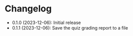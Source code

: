 # Changelog

* 0.1.0 (2023-12-06): Initial release
* 0.1.1 (2023-12-06): Save the quiz grading report to a file

